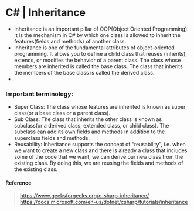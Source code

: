 ﻿# C# | Inheritance
* Inheritance is an important pillar of OOP(Object Oriented Programming). It is the mechanism in C# by which one class is allowed to inherit the features(fields and methods) of another class.
* Inheritance is one of the fundamental attributes of object-oriented programming. It allows you to define a child class that reuses (inherits), extends, or modifies the behavior of a parent class. The class whose members are inherited is called the base class. The class that inherits the members of the base class is called the derived class.
* 

### Important terminology:

* Super Class: The class whose features are inherited is known as super class(or a base class or a parent class).
* Sub Class: The class that inherits the other class is known as subclass(or a derived class, extended class, or child class). The subclass can add its own fields and methods in addition to the superclass fields and methods.
* Reusability: Inheritance supports the concept of “reusability”, i.e. when we want to create a new class and there is already a class that includes some of the code that we want, we can derive our new class from the existing class. By doing this, we are reusing the fields and methods of the existing class.







#### Reference
> https://www.geeksforgeeks.org/c-sharp-inheritance/
> https://docs.microsoft.com/en-us/dotnet/csharp/tutorials/inheritance
